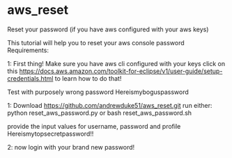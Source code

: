 # aws_reset
Reset your password (if you have aws configured with your aws keys) 

This tutorial will help you to reset your aws console password
Requirements:

1: First thing! Make sure you have aws cli configured with your keys
click on this https://docs.aws.amazon.com/toolkit-for-eclipse/v1/user-guide/setup-credentials.html to learn how to do that!


Test with purposely wrong password 
Hereismyboguspassword

1: Download https://github.com/andrewduke51/aws_reset.git
run either:
python reset_aws_password.py
                     or
bash  reset_aws_password.sh

provide the input values for username, password and profile
Hereismytopsecretpassword!!

2: now login with your brand new password! 

